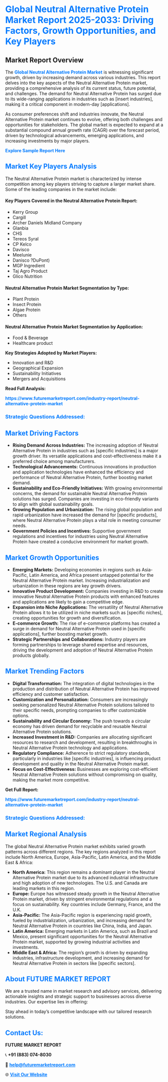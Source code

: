 <h1 style="color: #007BFF;">Global Neutral Alternative Protein Market Report 2025-2033: Driving Factors, Growth Opportunities, and Key Players</h1>

<section id="overview">
<h2>Market Report Overview</h2>
<p>The <a href="https://www.futuremarketreport.com/industry-report/neutral-alternative-protein-market" style="color: #007BFF; text-decoration: none;"><strong>Global Neutral Alternative Protein Market</strong></a> is witnessing significant growth, driven by increasing demand across various industries. This report delves into the key aspects of the Neutral Alternative Protein market, providing a comprehensive analysis of its current status, future potential, and challenges. The demand for Neutral Alternative Protein has surged due to its wide-ranging applications in industries such as [insert industries], making it a critical component in modern-day [applications].</p>
<p>As consumer preferences shift and industries innovate, the Neutral Alternative Protein market continues to evolve, offering both challenges and opportunities for stakeholders. The global market is expected to expand at a substantial compound annual growth rate (CAGR) over the forecast period, driven by technological advancements, emerging applications, and increasing investments by major players.</p>
</section>

<section id="overview">
<p><a href="https://www.futuremarketreport.com/request-sample/reportId=85063" style="color: #007BFF; text-decoration: none;"><strong>Explore Sample Report Here</strong></a></p>
</section>

<section id="key-players">
<h2 style="color: #007BFF;">Market Key Players Analysis</h2>
<p>The Neutral Alternative Protein market is characterized by intense competition among key players striving to capture a larger market share. Some of the leading companies in the market include:</p>
<h4>Key Players Covered in the Neutral Alternative Protein Report:</h4>
<ul><li>Kerry Group</li><li>Cargill</li><li>Archer Daniels Midland Company</li><li>Glanbia</li><li>CHS</li><li>Tereos Syral</li><li>CP Kelco</li><li>Davisco</li><li>Meelunie</li><li>Danisco ?DuPont)</li><li>MGP Ingredient</li><li>Taj Agro Product</li><li>Glico Nutrition</li></ul>
<h4>Neutral Alternative Protein Market Segmentation by Type:</h4>
<ul><li>Plant Protein</li><li>Insect Protein</li><li>Algae Protein</li><li>Others</li></ul>

<h4>Neutral Alternative Protein Market Segmentation by Application:</h4>
<ul><li>Food &amp; Beverage</li><li>Healthcare product</li></ul>
<p><strong>Key Strategies Adopted by Market Players:</strong></p>
<ul>
<li>Innovation and R&D</li>
<li>Geographical Expansion</li>
<li>Sustainability Initiatives</li>
<li>Mergers and Acquisitions</li>
</ul>
</section>

<section>
<p><strong>Read Full Analysis: </strong></p><a href="https://www.futuremarketreport.com/industry-report/neutral-alternative-protein-market" style="color: #007BFF; text-decoration: none;"><strong>https://www.futuremarketreport.com/industry-report/neutral-alternative-protein-market</strong></a>
<h3 style="color: #007BFF;">Strategic Questions Addressed:</h3>
</section>

<section id="driving-factors">
<h2 style="color: #007BFF;">Market Driving Factors</h2>
<ul>
<li><strong>Rising Demand Across Industries:</strong> The increasing adoption of Neutral Alternative Protein in industries such as [specific industries] is a major growth driver. Its versatile applications and cost-effectiveness make it a preferred choice among manufacturers.</li>
<li><strong>Technological Advancements:</strong> Continuous innovations in production and application technologies have enhanced the efficiency and performance of Neutral Alternative Protein, further boosting market demand.</li>
<li><strong>Sustainability and Eco-Friendly Initiatives:</strong> With growing environmental concerns, the demand for sustainable Neutral Alternative Protein solutions has surged. Companies are investing in eco-friendly variants to align with global sustainability goals.</li>
<li><strong>Growing Population and Urbanization:</strong> The rising global population and rapid urbanization have increased the demand for [specific products], where Neutral Alternative Protein plays a vital role in meeting consumer needs.</li>
<li><strong>Government Policies and Incentives:</strong> Supportive government regulations and incentives for industries using Neutral Alternative Protein have created a conducive environment for market growth.</li>
</ul>
</section>

<section id="growth-opportunities">
<h2 style="color: #007BFF;">Market Growth Opportunities</h2>
<ul>
<li><strong>Emerging Markets:</strong> Developing economies in regions such as Asia-Pacific, Latin America, and Africa present untapped potential for the Neutral Alternative Protein market. Increasing industrialization and urbanization in these regions are key growth drivers.</li>
<li><strong>Innovative Product Development:</strong> Companies investing in R&D to create innovative Neutral Alternative Protein products with enhanced features and applications are likely to gain a competitive edge.</li>
<li><strong>Expansion into Niche Applications:</strong> The versatility of Neutral Alternative Protein allows it to be utilized in niche markets such as [specific niches], creating opportunities for growth and diversification.</li>
<li><strong>E-commerce Growth:</strong> The rise of e-commerce platforms has created a surge in demand for Neutral Alternative Protein used in [specific applications], further boosting market growth.</li>
<li><strong>Strategic Partnerships and Collaborations:</strong> Industry players are forming partnerships to leverage shared expertise and resources, driving the development and adoption of Neutral Alternative Protein products globally.</li>
</ul>
</section>

<section id="trending-factors">
<h2 style="color: #007BFF;">Market Trending Factors</h2>
<ul>
<li><strong>Digital Transformation:</strong> The integration of digital technologies in the production and distribution of Neutral Alternative Protein has improved efficiency and customer satisfaction.</li>
<li><strong>Customization and Personalization:</strong> Consumers are increasingly seeking personalized Neutral Alternative Protein solutions tailored to their specific needs, prompting companies to offer customizable options.</li>
<li><strong>Sustainability and Circular Economy:</strong> The push towards a circular economy has driven demand for recyclable and reusable Neutral Alternative Protein solutions.</li>
<li><strong>Increased Investment in R&D:</strong> Companies are allocating significant resources to research and development, resulting in breakthroughs in Neutral Alternative Protein technology and applications.</li>
<li><strong>Regulatory Compliance:</strong> Adherence to strict regulatory standards, particularly in industries like [specific industries], is influencing product development and quality in the Neutral Alternative Protein market.</li>
<li><strong>Focus on Cost-Effectiveness:</strong> Businesses are exploring cost-efficient Neutral Alternative Protein solutions without compromising on quality, making the market more competitive.</li>
</ul>
</section>

<section>
<p><strong>Get Full Report: </strong></p><a href="https://www.futuremarketreport.com/industry-report/neutral-alternative-protein-market" style="color: #007BFF; text-decoration: none;"><strong>https://www.futuremarketreport.com/industry-report/neutral-alternative-protein-market</strong></a>
<h3 style="color: #007BFF;">Strategic Questions Addressed:</h3>
</section>


<section id="regional-analysis">
<h2 style="color: #007BFF;">Market Regional Analysis</h2>
<p>The global Neutral Alternative Protein market exhibits varied growth patterns across different regions. The key regions analyzed in this report include North America, Europe, Asia-Pacific, Latin America, and the Middle East & Africa:</p>
<ul>
<li><strong>North America:</strong> This region remains a dominant player in the Neutral Alternative Protein market due to its advanced industrial infrastructure and high adoption of new technologies. The U.S. and Canada are leading markets in this region.</li>
<li><strong>Europe:</strong> Europe has witnessed steady growth in the Neutral Alternative Protein market, driven by stringent environmental regulations and a focus on sustainability. Key countries include Germany, France, and the U.K.</li>
<li><strong>Asia-Pacific:</strong> The Asia-Pacific region is experiencing rapid growth, fueled by industrialization, urbanization, and increasing demand for Neutral Alternative Protein in countries like China, India, and Japan.</li>
<li><strong>Latin America:</strong> Emerging markets in Latin America, such as Brazil and Mexico, present significant opportunities for the Neutral Alternative Protein market, supported by growing industrial activities and investments.</li>
<li><strong>Middle East & Africa:</strong> The region’s growth is driven by expanding industries, infrastructure development, and increasing demand for Neutral Alternative Protein in sectors like [specific sectors].</li>
</ul>
</section>

<footer>
<h2 style="color: #007BFF;">About FUTURE MARKET REPORT</h2>
<p>We are a trusted name in market research and advisory services, delivering actionable insights and strategic support to businesses across diverse industries. Our expertise lies in offering:</p>

<p>Stay ahead in today’s competitive landscape with our tailored research solutions.</p>

<h2 style="color: #007BFF;">Contact Us:</h2>
<p><strong>FUTURE MARKET REPORT</strong></p>
<p>📞 <strong>+91 (883) 074-8030</strong></p>
<p>📧 <strong><a href="mailto:help@futuremarketreport.com" style="color: #007BFF;">help@futuremarketreport.com</a></strong></p>
<p>🌐 <strong><a href="https://www.futuremarketreport.com/" style="color: #007BFF;">Visit Our Website</a></strong></p>
</footer>